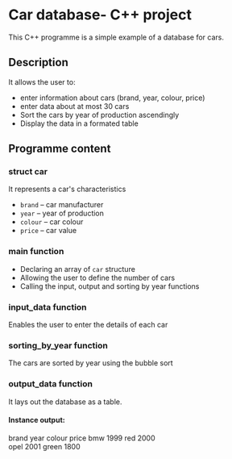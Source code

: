 # Car database- C++ project

This C++ programme is a simple example of a database for cars.

## Description

It allows the user to:
- enter information about cars (brand, year, colour, price)
- enter data about at most 30 cars 
- Sort the cars by year of production ascendingly
- Display the data in a formated table

## Programme content

### struct car

It represents a car's characteristics

- `brand` – car manufacturer 
- `year` – year of production
- `colour` – car colour 
- `price` – car value 



### main function

- Declaring an array of `car` structure
- Allowing the user to define the number of cars
- Calling the input, output and sorting by year functions


### input_data function

Enables the user to enter the details of each car


### sorting_by_year function

The cars are sorted by year using the bubble sort


### output_data function

It lays out the database as a table.

#### Instance output:

brand	year	colour	price
bmw  	1999 	 red  	2000 	 
opel 	2001 	 green	1800